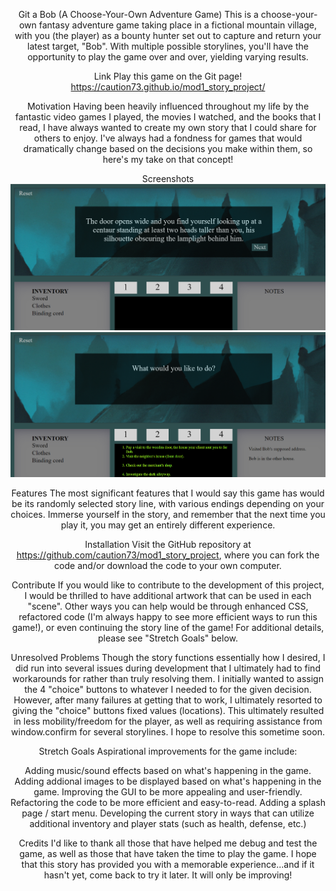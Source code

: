 <style>
    * {
        text-align: center;
    }
    </style>

Git a Bob (A Choose-Your-Own Adventure Game)
This is a choose-your-own fantasy adventure game taking place in a fictional mountain village, with you (the player) as a bounty hunter set out to capture and return your latest target, "Bob". With multiple possible storylines, you'll have the opportunity to play the game over and over, yielding varying results.

Link
Play this game on the Git page! https://caution73.github.io/mod1_story_project/

Motivation
Having been heavily influenced throughout my life by the fantastic video games I played, the movies I watched, and the books that I read, I have always wanted to create my own story that I could share for others to enjoy. I've always had a fondness for games that would dramatically change based on the decisions you make within them, so here's my take on that concept!

Screenshots
![Adventure-Game---Screenshot-1](images/Adventure-Game---Screenshot-1.PNG)
![Adventure-Game---Screenshot-2](images/Adventure-Game---Screenshot-2.PNG)

Features
The most significant features that I would say this game has would be its randomly selected story line, with various endings depending on your choices. Immerse yourself in the story, and remember that the next time you play it, you may get an entirely different experience.

Installation
Visit the GitHub repository at https://github.com/caution73/mod1_story_project, where you can fork the code and/or download the code to your own computer.

Contribute
If you would like to contribute to the development of this project, I would be thrilled to have additional artwork that can be used in each "scene". Other ways you can help would be through enhanced CSS, refactored code (I'm always happy to see more efficient ways to run this game!), or even continuing the story line of the game! For additional details, please see "Stretch Goals" below.


Unresolved Problems
Though the story functions essentially how I desired, I did run into several issues during development that I ultimately had to find workarounds for rather than truly resolving them.  I initially wanted to assign the 4 "choice" buttons to whatever I needed to for the given decision. However, after many failures at getting that to work, I ultimately resorted to giving the "choice" buttons fixed values (locations). This ultimately resulted in less mobility/freedom for the player, as well as requiring assistance from window.confirm for several storylines. I hope to resolve this sometime soon.

Stretch Goals
Aspirational improvements for the game include:

Adding music/sound effects based on what's happening in the game.
Adding addional images to be displayed based on what's happening in the game.
Improving the GUI to be more appealing and user-friendly.
Refactoring the code to be more efficient and easy-to-read.
Adding a splash page / start menu.
Developing the current story in ways that can utilize additional inventory and player stats (such as health, defense, etc.)


Credits
I'd like to thank all those that have helped me debug and test the game, as well as those that have taken the time to play the game. I hope that this story has provided you with a memorable experience...and if it hasn't yet, come back to try it later. It will only be improving!